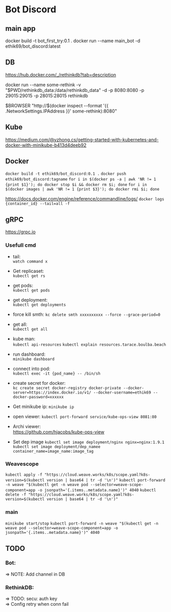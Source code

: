 # Bot Discord

## main app

docker build -t bot_first_try:0.1 .
docker run --name main_bot -d ethik69/bot_discord:latest

## DB

https://hub.docker.com/_/rethinkdb?tab=description

docker run --name some-rethink -v "$PWD/rethinkdb_data:/data/rethinkdb_data" -d -p 8080:8080 -p 29015:29015 -p 28015:28015 rethinkdb

$BROWSER "http://$(docker inspect --format '{{ .NetworkSettings.IPAddress }}' some-rethink):8080"

## Kube

https://medium.com/@yzhong.cs/getting-started-with-kubernetes-and-docker-with-minikube-b413d4deeb92

## Docker

`docker build -t ethik69/bot_discord:0.1 .`
`docker push ethik69/bot_discord:tagname`
`for i in $(docker ps -a | awk 'NR != 1 {print $1}'); do docker stop $i && docker rm $i; done`
`for i in $(docker images | awk 'NR != 1 {print $3}'); do docker rmi $i; done`

https://docs.docker.com/engine/reference/commandline/logs/
`docker logs {container_id} --tail=all -f`

## gRPC

https://grpc.io

### Usefull cmd

- tail:  
`watch command x`

- Get replicaset:  
`kubectl get rs`

- get pods:  
`kubectl get pods`

- get deployment:  
`kubectl get deployments`

- force kill smth:
`kc delete smth xxxxxxxxxx --force --grace-period=0`

- get all:  
`kubectl get all`

- kube man:  
`kubectl api-resources`
`kubectl explain resources.tarace.boulba.beach`

- run dashboard:  
`minikube dashboard`

- connect into pod:  
`kubectl exec -it {pod_name} -- /bin/sh`

- create secret for docker:  
`kc create secret docker-registry docker-private --docker-server=https://index.docker.io/v1/ --docker-username=ethik69 --docker-password=xxxxxx`

- Get minikube ip:
`minikube ip`

- open viewer:
`kubectl port-forward service/kube-ops-view 8081:80`

- Archi viewer:  
https://github.com/hjacobs/kube-ops-view

- Set dep image
`kubectl set image deployment/nginx nginx=nginx:1.9.1`
`kubectl set image deployment/dep_namee container_name=image_name:image_tag`

### Weavescope

`kubectl apply -f "https://cloud.weave.works/k8s/scope.yaml?k8s-version=$(kubectl version | base64 | tr -d '\n')"`
`kubectl port-forward -n weave "$(kubectl get -n weave pod --selector=weave-scope-component=app -o jsonpath='{.items..metadata.name}')" 4040`
`kubectl delete -f "https://cloud.weave.works/k8s/scope.yaml?k8s-version=$(kubectl version | base64 | tr -d '\n')"`


### main

`minikube start/stop`
`kubectl port-forward -n weave "$(kubectl get -n weave pod --selector=weave-scope-component=app -o jsonpath='{.items..metadata.name}')" 4040`


## TODO

### Bot:

=> NOTE: Add channel in DB  

### RethinkDB:
=> TODO: secu: auth key  
=> Config retry when conn fail